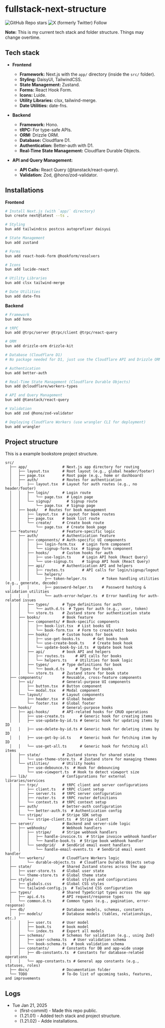 # fullstack-next-structure

![GitHub Repo stars](https://img.shields.io/github/stars/sithu-khant/fullstack-next-structure)
![X (formerly Twitter) Follow](https://img.shields.io/twitter/follow/_sithu_khant)

**Note:** This is my current tech stack and folder structure. Things may change overtime.

## Tech stack

- **Frontend**

  - **Framework:** Next.js with the `app/` directory (inside the `src/` folder).
  - **Styling:** DaisyUI, TailwindCSS.
  - **State Management:** Zustand.
  - **Forms:** React Hook Form.
  - **Icons:** Luide.
  - **Utility Libraries:** clsx, tailwind-merge.
  - **Date Utilities:** date-fns.

- **Backend**

  - **Framework:** Hono.
  - **tRPC:** For type-safe APIs.
  - **ORM:** Drizzle ORM.
  - **Database:** Cloudflare D1.
  - **Authentication:** Better-auth with D1.
  - **Real-Time State Management:** Cloudflare Durable Objects.

- **API and Query Management:**
  - **API Calls:** React Query (@tanstack/react-query).
  - **Validation:** Zod, @hono/zod-validator.

## Installations

**Frontend**

```bash
# Install Next.js (with `app/` directory)
bun create next@latest --ts .

# Styling
bun add tailwindcss postcss autoprefixer daisyui

# State Management
bun add zustand

# Forms
bun add react-hook-form @hookform/resolvers

# Icons
bun add lucide-react

# Utility Libraries
bun add clsx tailwind-merge

# Date Utilities
bun add date-fns
```

**Backend**

```bash
# Framework
bun add hono

# tRPC
bun add @trpc/server @trpc/client @trpc/react-query

# ORM
bun add drizzle-orm drizzle-kit

# Database (Cloudflare D1)
# No package needed for D1, just use the Cloudflare API and Drizzle ORM

# Authentication
bun add better-auth

# Real-Time State Management (Cloudflare Durable Objects)
bun add @cloudflare/workers-types

# API and Query Management
bun add @tanstack/react-query

# Validation
bun add zod @hono/zod-validator

# Deploying Cloudflare Workers (use wrangler CLI for deployment)
bun add wrangler
```

## Project structure

This is a example bookstore project structure.

```text
src/
  ├── app/                # Next.js app directory for routing
  │   ├── layout.tsx      # Root layout (e.g., global header/footer)
  │   ├── page.tsx        # Root page (e.g., home or dashboard)
  │   ├── auth/           # Routes for authentication
  │   │   ├── layout.tsx  # Layout for auth routes (e.g., no header/footer)
  │   │   ├── login/      # Login route
  │   │   │   └── page.tsx  # Login page
  │   │   └── signup/       # Signup route
  │   │       └── page.tsx  # Signup page
  │   ├── book/   # Routes for book management
  │   │   ├── layout.tsx  # Layout for book routes
  │   │   ├── page.tsx    # book list route
  │   │   └── create/     # Create book route
  │   │       └── page.tsx  # Create book page
  ├── features/           # Feature-specific logic
  │   ├── auth/           # Authentication feature
  │   │   ├── components/ # Auth-specific UI components
  │   │   │   ├── login-form.tsx   # Login form component
  │   │   │   └── signup-form.tsx  # Signup form component
  │   │   ├── hooks/      # Custom hooks for auth
  │   │   │   ├── use-login.ts     # Login API hook (React Query)
  │   │   │   └── use-signup.ts    # Signup API hook (React Query)
  │   │   ├── api/        # Authentication API and helpers
  │   │   │   ├── routes.ts        # API calls for login/signup/logout
  │   │   │   └── helpers/
  │   │   │       ├── token-helper.ts       # Token handling utilities (e.g., generate, decode)
  │   │   │       ├── password-helper.ts    # Password hashing & validation utilities
  │   │   │       └── auth-error-helper.ts  # Error handling for auth-related issues
  │   │   ├── types/      # Type definitions for auth
  │   │   │   └── auth.d.ts  # Types for auth (e.g., user, token)
  │   │   └── store.ts    # Zustand store for authentication state
  │   ├── books/          # Book feature
  │   │   ├── components/ # Book-specific components
  │   │   │   ├── book-list.tsx  # List books UI
  │   │   │   └── book-form.tsx  # Form to create/edit books
  │   │   ├── hooks/      # Custom hooks for book
  │   │   │   ├── use-get-books.ts      # Get books hook
  │   │   │   └── use-create-book.ts    # Create book hook
  │   │   │   └── update-book-by-id.ts  # Update book hook
  │   │   ├── api/        # book API and helpers
  │   │   │   ├── routes.ts     # API calls for books
  │   │   │   └── helpers.ts    # Utilities for book logic
  │   │   ├── types/      # Type definitions for book
  │   │   │   └── book.d.ts     # Types for books
  │   │   └── store.ts    # Zustand store for book state
  ├── components/         # Reusable, cross-feature components
  │   ├── ui/             # General-purpose UI components
  │   │   ├── button.tsx  # Button component
  │   │   └── modal.tsx   # Modal component
  │   └── layout/         # Layout components
  │       ├── header.tsx  # Global header
  │       └── footer.tsx  # Global footer
  ├── hooks/              # General-purpose hooks
  │   ├── api-hooks/      # API-related hooks for CRUD operations
  │   │   ├── use-create.ts       # Generic hook for creating items
  │   │   ├── use-update-by-id.ts # Generic hook for updating items by ID
  │   │   ├── use-delete-by-id.ts # Generic hook for deleting items by ID
  │   │   ├── use-get-by-id.ts    # Generic hook for fetching item by ID
  │   │   └── use-get-all.ts      # Generic hook for fetching all items
  │   ├── state/          # Zustand stores for shared state
  │   │   └── use-theme-store.ts  # Zustand store for managing themes
  │   └── utilities/      # Utility hooks
  │       ├── use-debounce.ts  # Hook for debouncing
  │       └── use-viewport.ts  # Hook to detect viewport size
  ├── lib/                # Configurations for external libraries/services
  │   ├── trpc/           # tRPC client and server configurations
  │   │   ├── client.ts   # tRPC client setup
  │   │   ├── server.ts   # tRPC server configuration
  │   │   ├── router.ts   # tRPC router definitions
  │   │   └── context.ts  # tRPC context setup
  │   ├── auth/           # better-auth configuration
  │   │   └── better-auth.ts  # Authentication config
  │   └── stripe/         # Stripe SDK setup
  │       └── stripe-client.ts  # Stripe client
  ├── server/             # Backend and server-side logic
  │   ├── webhooks/       # Webhook handlers
  │   │   ├── stripe/     # Stripe webhook handlers
  │   │   │   ├── handle-invoice.ts  # Stripe invoice webhook handler
  │   │   │   └── handle-book.ts  # Stripe book webhook handler
  │   │   └── sendgrid/   # SendGrid email event handlers
  │   │       └── handle-email-events.ts  # SendGrid email event handler
  │   └── workers/        # Cloudflare Workers logic
  │       └── durable-objects.ts  # Cloudflare Durable Objects setup
  ├── state/              # Shared Zustand stores across the app
  │   ├── user-store.ts   # Global user state
  │   └── theme-store.ts  # Global theme state
  ├── styles/             # Global styles and configurations
  │   ├── globals.css     # Global CSS styles
  │   └── tailwind-config.js  # Tailwind CSS configuration
  ├── types/              # Shared TypeScript types across the app
  │   ├── api.d.ts        # API request/response types
  │   └── common.d.ts     # Common types (e.g., pagination, error-response)
  ├── db/                 # Database models, schemas, constants
  │   ├── models/         # Database models (tables, relationships, etc.)
  │   │   ├── user.ts     # User model
  │   │   ├── book.ts     # book model
  │   │   └── index.ts    # Export all models
  │   ├── schemas/        # Schemas for validation (e.g., using Zod)
  │   │   ├── user-schema.ts   # User validation schema
  │   │   └── book-schema.ts  # book validation schema
  │   ├── constants/      # Constants for DB and app-wide usage
  │   │   ├── db-constants.ts  # Constants for database-related operations
  │   │   └── app-constants.ts # General app constants (e.g., statuses, roles)
  ├── docs/               # Documentation folder
  └── TODO                # To-Do list of upcoming tasks, features, and improvements
```

## Logs

- Tue Jan 21, 2025
  - (first-commit) - Made this repo public.
  - (1.21.01) - Added tech stack and project structure.
  - (1.21.02) - Adde installations.
